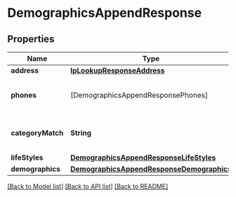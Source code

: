 # DemographicsAppendResponse

## Properties
Name | Type | Description | Notes
------------ | ------------- | ------------- | -------------
**address** | [**IpLookupResponseAddress**](IpLookupResponseAddress.md) |  | [optional] 
**phones** | [DemographicsAppendResponsePhones] | An array of related phone numbers. | [optional] 
**categoryMatch** | **String** | The type of match the data represents. | [optional] 
**lifeStyles** | [**DemographicsAppendResponseLifeStyles**](DemographicsAppendResponseLifeStyles.md) |  | [optional] 
**demographics** | [**DemographicsAppendResponseDemographics**](DemographicsAppendResponseDemographics.md) |  | [optional] 

[[Back to Model list]](../README.md#documentation-for-models) [[Back to API list]](../README.md#documentation-for-api-endpoints) [[Back to README]](../README.md)



